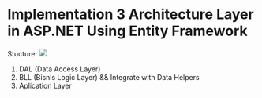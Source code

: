 # Implementation 3 Architecture Layer in ASP.NET Using Entity Framework
Stucture: 
<img src="https://i.stack.imgur.com/JodLo.png">
<ol>
<li>DAL (Data Access Layer)</li>
<li>BLL (Bisnis Logic Layer) && Integrate with Data Helpers</li>
<li>Aplication Layer</li>
</ol>
